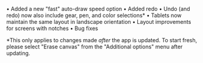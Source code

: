 • Added a new "fast" auto-draw speed option
• Added redo
• Undo (and redo) now also include gear, pen, and color selections*
• Tablets now maintain the same layout in landscape orientation
• Layout improvements for screens with notches
• Bug fixes

*This only applies to changes made _after_ the app is updated. To start fresh, please select "Erase canvas" from the "Additional options" menu after updating.
